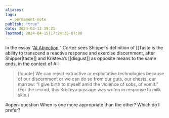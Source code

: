 ```yaml
---
aliases: 
tags:
  - permanent-note
publish: "true"
date: 2024-03-12 19:21
lastmod: 2024-04-15T17:24:35-07:00
---
```

In the essay “[AI Abjection](https://archive.ph/UMqhg),” Cortez sees Shipper’s definition of [[Taste is the ability to transcend a reactive response and exercise discernment, after Shipper|taste]] and Kristeva’s [[disgust]] as opposite means to the same ends, in the context of AI:

>[!quote]
>We can reject extractive or exploitative technologies because of our discernment or we can do so from our guts, our chests, our marrow: “I give birth to myself amid the violence of sobs, of vomit.” (For the record, this Kristeva passage was writen in response to milk skin.)

#open-question When is one more appropriate than the other? Which do I prefer?